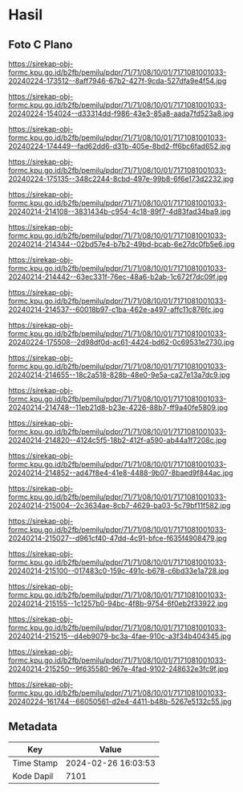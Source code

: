# Hasil

## Foto C Plano

https://sirekap-obj-formc.kpu.go.id/b2fb/pemilu/pdpr/71/71/08/10/01/7171081001033-20240224-173512--8aff7946-67b2-427f-9cda-527dfa9e4f54.jpg

https://sirekap-obj-formc.kpu.go.id/b2fb/pemilu/pdpr/71/71/08/10/01/7171081001033-20240224-154024--d33314dd-f986-43e3-85a8-aada7fd523a8.jpg

https://sirekap-obj-formc.kpu.go.id/b2fb/pemilu/pdpr/71/71/08/10/01/7171081001033-20240224-174449--fad62dd6-d31b-405e-8bd2-ff6bc6fad652.jpg

https://sirekap-obj-formc.kpu.go.id/b2fb/pemilu/pdpr/71/71/08/10/01/7171081001033-20240224-175135--348c2244-8cbd-497e-99b8-6f6e173d2232.jpg

https://sirekap-obj-formc.kpu.go.id/b2fb/pemilu/pdpr/71/71/08/10/01/7171081001033-20240214-214108--3831434b-c954-4c18-89f7-4d83fad34ba9.jpg

https://sirekap-obj-formc.kpu.go.id/b2fb/pemilu/pdpr/71/71/08/10/01/7171081001033-20240214-214344--02bd57e4-b7b2-49bd-bcab-6e27dc0fb5e6.jpg

https://sirekap-obj-formc.kpu.go.id/b2fb/pemilu/pdpr/71/71/08/10/01/7171081001033-20240214-214442--63ec331f-76ec-48a6-b2ab-1c672f7dc09f.jpg

https://sirekap-obj-formc.kpu.go.id/b2fb/pemilu/pdpr/71/71/08/10/01/7171081001033-20240214-214537--60018b97-c1ba-462e-a497-affc11c876fc.jpg

https://sirekap-obj-formc.kpu.go.id/b2fb/pemilu/pdpr/71/71/08/10/01/7171081001033-20240224-175508--2d98df0d-ac61-4424-bd62-0c69531e2730.jpg

https://sirekap-obj-formc.kpu.go.id/b2fb/pemilu/pdpr/71/71/08/10/01/7171081001033-20240214-214655--18c2a518-828b-48e0-9e5a-ca27e13a7dc9.jpg

https://sirekap-obj-formc.kpu.go.id/b2fb/pemilu/pdpr/71/71/08/10/01/7171081001033-20240214-214748--11eb21d8-b23e-4226-88b7-ff9a40fe5809.jpg

https://sirekap-obj-formc.kpu.go.id/b2fb/pemilu/pdpr/71/71/08/10/01/7171081001033-20240214-214820--4124c5f5-18b2-412f-a590-ab44a1f7208c.jpg

https://sirekap-obj-formc.kpu.go.id/b2fb/pemilu/pdpr/71/71/08/10/01/7171081001033-20240214-214852--ad47f8e4-41e8-4488-9b07-8baed9f844ac.jpg

https://sirekap-obj-formc.kpu.go.id/b2fb/pemilu/pdpr/71/71/08/10/01/7171081001033-20240214-215004--2c3634ae-8cb7-4629-ba03-5c79bf11f582.jpg

https://sirekap-obj-formc.kpu.go.id/b2fb/pemilu/pdpr/71/71/08/10/01/7171081001033-20240214-215027--d961cf40-47dd-4c91-bfce-f635f4908479.jpg

https://sirekap-obj-formc.kpu.go.id/b2fb/pemilu/pdpr/71/71/08/10/01/7171081001033-20240214-215100--017483c0-159c-491c-b678-c6bd33e1a728.jpg

https://sirekap-obj-formc.kpu.go.id/b2fb/pemilu/pdpr/71/71/08/10/01/7171081001033-20240214-215155--1c1257b0-94bc-4f8b-9754-6f0eb2f33922.jpg

https://sirekap-obj-formc.kpu.go.id/b2fb/pemilu/pdpr/71/71/08/10/01/7171081001033-20240214-215215--d4eb9079-bc3a-4fae-910c-a3f34b404345.jpg

https://sirekap-obj-formc.kpu.go.id/b2fb/pemilu/pdpr/71/71/08/10/01/7171081001033-20240214-215250--9f635580-967e-4fad-9102-248632e3fc9f.jpg

https://sirekap-obj-formc.kpu.go.id/b2fb/pemilu/pdpr/71/71/08/10/01/7171081001033-20240224-161744--66050561-d2e4-4411-b48b-5267e5132c55.jpg


## Metadata

| Key        | Value               |
| ---------- | ------------------- |
| Time Stamp | 2024-02-26 16:03:53 |
| Kode Dapil | 7101                |



